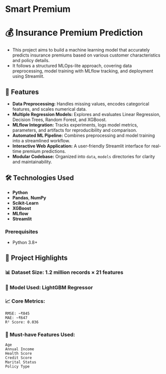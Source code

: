 # Smart Premium
# 💰 Insurance Premium Prediction
- This project aims to build a machine learning model that accurately predicts insurance premiums based on various customer characteristics and policy details.
- It follows a structured MLOps-lite approach, covering data preprocessing, model training with MLflow tracking, and deployment using Streamlit.

## 🌟 Features

* **Data Preprocessing:** Handles missing values, encodes categorical features, and scales numerical data.
* **Multiple Regression Models:** Explores and evaluates Linear Regression, Decision Trees, Random Forest, and XGBoost.
* **MLflow Integration:** Tracks experiments, logs model metrics, parameters, and artifacts for reproducibility and comparison.
* **Automated ML Pipeline:** Combines preprocessing and model training into a streamlined workflow.
* **Interactive Web Application:** A user-friendly Streamlit interface for real-time premium predictions.
* **Modular Codebase:** Organized into `data`, `models` directories for clarity and maintainability.

## 🛠️ Technologies Used

* **Python**
* **Pandas**, **NumPy**
* **Scikit-Learn**
* **XGBoost**
* **MLflow**
* **Streamlit**

### Prerequisites

* Python 3.8+


## 🚀 Project Highlights
### 📊 Dataset Size: 1.2 million records × 21 features

### 🤖 Model Used: LightGBM Regressor

### 📈 Core Metrics:

    RMSE: ~₹845
    MAE: ~₹647
    R² Score: 0.036
### 📌 Must-have Features Used:

    Age
    Annual Income
    Health Score
    Credit Score
    Marital Status
    Policy Type